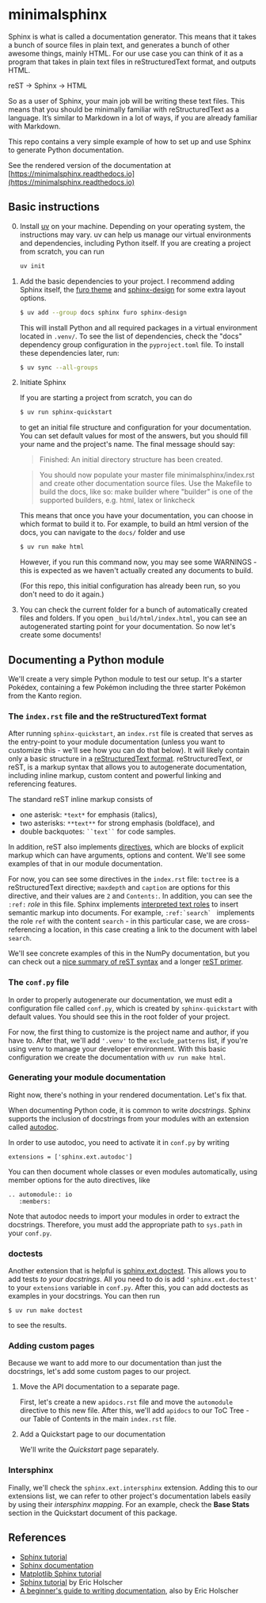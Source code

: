 # minimalsphinx

Sphinx is what is called a documentation generator. This means that it takes a bunch of source files in plain text, and generates a bunch of other awesome things, mainly HTML. For our use case you can think of it as a program that takes in plain text files in reStructuredText format, and outputs HTML.

reST -> Sphinx -> HTML

So as a user of Sphinx, your main job will be writing these text files. This means that you should be minimally familiar with reStructuredText as a language. It’s similar to Markdown in a lot of ways, if you are already familiar with Markdown.

This repo contains a very simple example of how to set up and use Sphinx to generate Python documentation.

See the rendered version of the documentation at [https://minimalsphinx.readthedocs.io](https://minimalsphinx.readthedocs.io)

## Basic instructions

0. Install [uv](https://docs.astral.sh/uv/getting-started/installation/) on your machine. Depending on your operating system, the instructions may vary. uv can help us manage our virtual environments and dependencies, including Python itself. If you are creating a project from scratch, you can run

   ```bash
   uv init
   ```

1. Add the basic dependencies to your project. I recommend adding Sphinx itself, the [furo theme](https://pradyunsg.me/furo/) and [sphinx-design](https://sphinx-design.readthedocs.io/en/latest/) for some extra layout options.

   ```bash
   $ uv add --group docs sphinx furo sphinx-design
   ```

   This will install Python and all required packages in a virtual environment located in `.venv/`. To see the list of dependencies, check the "docs" dependency group configuration in the `pyproject.toml` file. To install these dependencies later, run:

   ```bash
   $ uv sync --all-groups
   ```

2. Initiate Sphinx

   If you are starting a project from scratch, you can do

   ```bash
   $ uv run sphinx-quickstart
   ```

   to get an initial file structure and configuration for your documentation. You can set default values for most of the answers, but you should fill your name and the project's name. The final message should say:

   > Finished: An initial directory structure has been created.

   > You should now populate your master file minimalsphinx/index.rst and create other documentation source files. Use the Makefile to build the docs, like so:
   >     make builder
   > where "builder" is one of the supported builders, e.g. html, latex or linkcheck

   This means that once you have your documentation, you can choose in which format to build it to. For example, to build an html version of the docs, you can navigate to the `docs/` folder and use

   ```bash
   $ uv run make html
   ```

   However, if you run this command now, you may see some WARNINGS - this is expected as we haven't actually created any documents to build.

   (For this repo, this initial configuration has already been run, so you don't need to do it again.)

3. You can check the current folder for a bunch of automatically created files and folders. If you open `_build/html/index.html`, you can see an autogenerated starting point for your documentation. So now let's create some documents!

## Documenting a Python module

We'll create a very simple Python module to test our setup. It's a starter Pokédex, containing a few Pokémon including the three starter Pokémon from the Kanto region.

### The `index.rst` file and the reStructuredText format

After running `sphinx-quickstart`, an `index.rst` file is created that serves as the entry-point to your module documentation (unless you want to customize this - we'll see how you can do that below). It will likely contain only a basic structure in a [reStructuredText format](https://www.sphinx-doc.org/en/master/usage/restructuredtext/basics.html). reStructuredText, or reST, is a markup syntax that allows you to autogenerate documentation, including inline markup, custom content and powerful linking and referencing features.

The standard reST inline markup consists of
- one asterisk: `*text*` for emphasis (italics),
- two asterisks: `**text**` for strong emphasis (boldface), and
- double backquotes: ` ``text`` ` for code samples.

In addition, reST also implements [directives](https://www.sphinx-doc.org/en/master/usage/restructuredtext/basics.html#directives), which are blocks of explicit markup which can have arguments, options and content. We'll see some examples of that in our module documentation.

For now, you can see some directives in the `index.rst` file: `toctree` is a reStructuredText directive; `maxdepth` and `caption` are options for this directive, and their values are `2` and `Contents:`. In addition, you can see the `:ref:` *role* in this file. Sphinx implements [interpreted text roles](https://www.sphinx-doc.org/en/master/usage/restructuredtext/roles.html) to insert semantic markup into documents. For example, ``:ref:`search` `` implements the role `ref` with the content `search` - in this particular case, we are cross-referencing a location, in this case creating a link to the document with label `search`.

We'll see concrete examples of this in the NumPy documentation, but you can check out a [nice summary of reST syntax](https://sphinx-tutorial.readthedocs.io/step-1/) and a longer [reST primer](https://www.sphinx-doc.org/en/master/usage/restructuredtext/index.html).

### The `conf.py` file

In order to properly autogenerate our documentation, we must edit a configuration file called `conf.py`, which is created by `sphinx-quickstart` with default values. You should see this in the root folder of your project.

For now, the first thing to customize is the project name and author, if you have to. After that, we'll add `'.venv'` to the `exclude_patterns` list, if you're using venv to manage your developer environment. With this basic configuration we create the documentation with `uv run make html`.

### Generating your module documentation

Right now, there's nothing in your rendered documentation. Let's fix that.

When documenting Python code, it is common to write *docstrings*. Sphinx supports the inclusion of docstrings from your modules with an extension called [autodoc](https://www.sphinx-doc.org/en/master/usage/extensions/autodoc.html#module-sphinx.ext.autodoc).

In order to use autodoc, you need to activate it in `conf.py` by writing

```
extensions = ['sphinx.ext.autodoc']
```

You can then document whole classes or even modules automatically, using member options for the auto directives, like

```
.. automodule:: io
   :members:
```

Note that autodoc needs to import your modules in order to extract the docstrings. Therefore, you must add the appropriate path to `sys.path` in your `conf.py`.

### doctests

Another extension that is helpful is [sphinx.ext.doctest](https://www.sphinx-doc.org/en/master/usage/extensions/doctest.html). This allows you to add tests *to your docstrings*. All you need to do is add `'sphinx.ext.doctest'` to your `extensions` variable in `conf.py`. After this, you can add doctests as examples in your docstrings. You can then run

```
$ uv run make doctest
```

to see the results.

### Adding custom pages

Because we want to add more to our documentation than just the docstrings, let's add some custom pages to our project.

1. Move the API documentation to a separate page.

   First, let's create a new `apidocs.rst` file and move the `automodule` directive to this new file. After this, we'll add `apidocs` to our ToC Tree - our Table of Contents in the main `index.rst` file.

2. Add a Quickstart page to our documentation

   We'll write the *Quickstart* page separately.

### Intersphinx

Finally, we'll check the `sphinx.ext.intersphinx` extension. Adding this to our extensions list, we can refer to other project's documentation labels easily by using their *intersphinx mapping*. For an example, check the **Base Stats** section in the Quickstart document of this package.

## References

- [Sphinx tutorial](https://www.sphinx-doc.org/en/master/tutorial/index.html)
- [Sphinx documentation](https://www.sphinx-doc.org/en/master/)
- [Matplotlib Sphinx tutorial](https://matplotlib.org/sampledoc/)
- [Sphinx tutorial](https://sphinx-tutorial.readthedocs.io/) by Eric Holscher
- [A beginner's guide to writing documentation](https://www.writethedocs.org/guide/writing/beginners-guide-to-docs/), also by Eric Holscher
